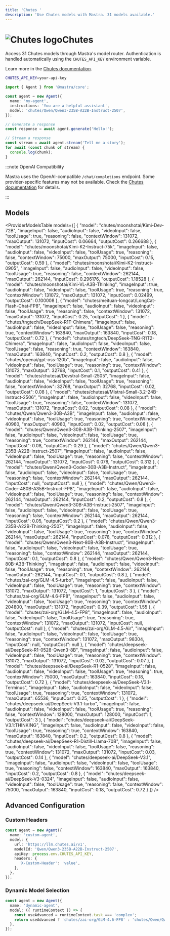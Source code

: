 ```yaml
---
title: 'Chutes '
description: 'Use Chutes models with Mastra. 31 models available.'
---
```


# <img src="https://models.dev/logos/chutes.svg" alt="Chutes logo" className="inline w-8 h-8 mr-2 align-middle dark:invert dark:brightness-0 dark:contrast-200" />Chutes

Access 31 Chutes models through Mastra's model router. Authentication is handled automatically using the `CHUTES_API_KEY` environment variable.

Learn more in the [Chutes documentation](https://llm.chutes.ai).

```bash
CHUTES_API_KEY=your-api-key
```

```typescript
import { Agent } from '@mastra/core';

const agent = new Agent({
  name: 'my-agent',
  instructions: 'You are a helpful assistant',
  model: 'chutes/Qwen/Qwen3-235B-A22B-Instruct-2507',
});

// Generate a response
const response = await agent.generate('Hello!');

// Stream a response
const stream = await agent.stream('Tell me a story');
for await (const chunk of stream) {
  console.log(chunk);
}
```

:::note OpenAI Compatibility

Mastra uses the OpenAI-compatible `/chat/completions` endpoint. Some provider-specific features may not be available. Check the [Chutes documentation](https://llm.chutes.ai) for details.

:::

## Models

<ProviderModelsTable
models={[
{
"model": "chutes/moonshotai/Kimi-Dev-72B",
"imageInput": false,
"audioInput": false,
"videoInput": false,
"toolUsage": true,
"reasoning": false,
"contextWindow": 131072,
"maxOutput": 131072,
"inputCost": 0.06664,
"outputCost": 0.266688
},
{
"model": "chutes/moonshotai/Kimi-K2-Instruct-75k",
"imageInput": false,
"audioInput": false,
"videoInput": false,
"toolUsage": true,
"reasoning": false,
"contextWindow": 75000,
"maxOutput": 75000,
"inputCost": 0.15,
"outputCost": 0.59
},
{
"model": "chutes/moonshotai/Kimi-K2-Instruct-0905",
"imageInput": false,
"audioInput": false,
"videoInput": false,
"toolUsage": true,
"reasoning": false,
"contextWindow": 262144,
"maxOutput": 262144,
"inputCost": 0.296176,
"outputCost": 1.18528
},
{
"model": "chutes/moonshotai/Kimi-VL-A3B-Thinking",
"imageInput": true,
"audioInput": false,
"videoInput": false,
"toolUsage": true,
"reasoning": true,
"contextWindow": 131072,
"maxOutput": 131072,
"inputCost": 0.02499,
"outputCost": 0.100008
},
{
"model": "chutes/meituan-longcat/LongCat-Flash-Chat-FP8",
"imageInput": false,
"audioInput": false,
"videoInput": false,
"toolUsage": true,
"reasoning": false,
"contextWindow": 131072,
"maxOutput": 131072,
"inputCost": 0.25,
"outputCost": 1
},
{
"model": "chutes/tngtech/DeepSeek-R1T-Chimera",
"imageInput": false,
"audioInput": false,
"videoInput": false,
"toolUsage": false,
"reasoning": true,
"contextWindow": 163840,
"maxOutput": 163840,
"inputCost": 0.18,
"outputCost": 0.72
},
{
"model": "chutes/tngtech/DeepSeek-TNG-R1T2-Chimera",
"imageInput": false,
"audioInput": false,
"videoInput": false,
"toolUsage": false,
"reasoning": true,
"contextWindow": 163840,
"maxOutput": 163840,
"inputCost": 0.2,
"outputCost": 0.8
},
{
"model": "chutes/openai/gpt-oss-120b",
"imageInput": false,
"audioInput": false,
"videoInput": false,
"toolUsage": true,
"reasoning": true,
"contextWindow": 131072,
"maxOutput": 32768,
"inputCost": 0.1,
"outputCost": 0.41
},
{
"model": "chutes/chutesai/Devstral-Small-2505",
"imageInput": false,
"audioInput": false,
"videoInput": false,
"toolUsage": true,
"reasoning": false,
"contextWindow": 32768,
"maxOutput": 32768,
"inputCost": 0.02,
"outputCost": 0.08
},
{
"model": "chutes/chutesai/Mistral-Small-3.2-24B-Instruct-2506",
"imageInput": false,
"audioInput": false,
"videoInput": false,
"toolUsage": true,
"reasoning": false,
"contextWindow": 131072,
"maxOutput": 131072,
"inputCost": 0.02,
"outputCost": 0.08
},
{
"model": "chutes/Qwen/Qwen3-30B-A3B",
"imageInput": false,
"audioInput": false,
"videoInput": false,
"toolUsage": true,
"reasoning": true,
"contextWindow": 40960,
"maxOutput": 40960,
"inputCost": 0.02,
"outputCost": 0.08
},
{
"model": "chutes/Qwen/Qwen3-30B-A3B-Thinking-2507",
"imageInput": false,
"audioInput": false,
"videoInput": false,
"toolUsage": true,
"reasoning": true,
"contextWindow": 262144,
"maxOutput": 262144,
"inputCost": 0.08,
"outputCost": 0.29
},
{
"model": "chutes/Qwen/Qwen3-235B-A22B-Instruct-2507",
"imageInput": false,
"audioInput": false,
"videoInput": false,
"toolUsage": true,
"reasoning": false,
"contextWindow": 262144,
"maxOutput": 131072,
"inputCost": 0.078,
"outputCost": 0.312
},
{
"model": "chutes/Qwen/Qwen3-Coder-30B-A3B-Instruct",
"imageInput": false,
"audioInput": false,
"videoInput": false,
"toolUsage": true,
"reasoning": false,
"contextWindow": 262144,
"maxOutput": 262144,
"inputCost": null,
"outputCost": null
},
{
"model": "chutes/Qwen/Qwen3-Coder-480B-A35B-Instruct-FP8",
"imageInput": false,
"audioInput": false,
"videoInput": false,
"toolUsage": true,
"reasoning": false,
"contextWindow": 262144,
"maxOutput": 262144,
"inputCost": 0.2,
"outputCost": 0.8
},
{
"model": "chutes/Qwen/Qwen3-30B-A3B-Instruct-2507",
"imageInput": false,
"audioInput": false,
"videoInput": false,
"toolUsage": true,
"reasoning": false,
"contextWindow": 262144,
"maxOutput": 262144,
"inputCost": 0.05,
"outputCost": 0.2
},
{
"model": "chutes/Qwen/Qwen3-235B-A22B-Thinking-2507",
"imageInput": false,
"audioInput": false,
"videoInput": false,
"toolUsage": true,
"reasoning": true,
"contextWindow": 262144,
"maxOutput": 262144,
"inputCost": 0.078,
"outputCost": 0.312
},
{
"model": "chutes/Qwen/Qwen3-Next-80B-A3B-Instruct",
"imageInput": false,
"audioInput": false,
"videoInput": false,
"toolUsage": true,
"reasoning": false,
"contextWindow": 262144,
"maxOutput": 262144,
"inputCost": 0.1,
"outputCost": 0.8
},
{
"model": "chutes/Qwen/Qwen3-Next-80B-A3B-Thinking",
"imageInput": false,
"audioInput": false,
"videoInput": false,
"toolUsage": true,
"reasoning": true,
"contextWindow": 262144,
"maxOutput": 262144,
"inputCost": 0.1,
"outputCost": 0.8
},
{
"model": "chutes/zai-org/GLM-4.5-turbo",
"imageInput": false,
"audioInput": false,
"videoInput": false,
"toolUsage": true,
"reasoning": true,
"contextWindow": 131072,
"maxOutput": 131072,
"inputCost": 1,
"outputCost": 3
},
{
"model": "chutes/zai-org/GLM-4.6-FP8",
"imageInput": false,
"audioInput": false,
"videoInput": false,
"toolUsage": true,
"reasoning": true,
"contextWindow": 204800,
"maxOutput": 131072,
"inputCost": 0.39,
"outputCost": 1.55
},
{
"model": "chutes/zai-org/GLM-4.5-FP8",
"imageInput": false,
"audioInput": false,
"videoInput": false,
"toolUsage": true,
"reasoning": true,
"contextWindow": 131072,
"maxOutput": 131072,
"inputCost": null,
"outputCost": null
},
{
"model": "chutes/zai-org/GLM-4.5-Air",
"imageInput": false,
"audioInput": false,
"videoInput": false,
"toolUsage": true,
"reasoning": true,
"contextWindow": 131072,
"maxOutput": 98304,
"inputCost": null,
"outputCost": null
},
{
"model": "chutes/deepseek-ai/DeepSeek-R1-0528-Qwen3-8B",
"imageInput": false,
"audioInput": false,
"videoInput": false,
"toolUsage": true,
"reasoning": true,
"contextWindow": 131072,
"maxOutput": 131072,
"inputCost": 0.02,
"outputCost": 0.07
},
{
"model": "chutes/deepseek-ai/DeepSeek-R1-0528",
"imageInput": false,
"audioInput": false,
"videoInput": false,
"toolUsage": true,
"reasoning": true,
"contextWindow": 75000,
"maxOutput": 163840,
"inputCost": 0.18,
"outputCost": 0.72
},
{
"model": "chutes/deepseek-ai/DeepSeek-V3.1-Terminus",
"imageInput": false,
"audioInput": false,
"videoInput": false,
"toolUsage": true,
"reasoning": true,
"contextWindow": 131072,
"maxOutput": 65536,
"inputCost": 0.25,
"outputCost": 1
},
{
"model": "chutes/deepseek-ai/DeepSeek-V3.1-turbo",
"imageInput": false,
"audioInput": false,
"videoInput": false,
"toolUsage": true,
"reasoning": false,
"contextWindow": 128000,
"maxOutput": 128000,
"inputCost": 1,
"outputCost": 3
},
{
"model": "chutes/deepseek-ai/DeepSeek-V3.1:THINKING",
"imageInput": false,
"audioInput": false,
"videoInput": false,
"toolUsage": true,
"reasoning": true,
"contextWindow": 163840,
"maxOutput": 163840,
"inputCost": 0.2,
"outputCost": 0.8
},
{
"model": "chutes/deepseek-ai/DeepSeek-R1-Distill-Llama-70B",
"imageInput": false,
"audioInput": false,
"videoInput": false,
"toolUsage": false,
"reasoning": true,
"contextWindow": 131072,
"maxOutput": 131072,
"inputCost": 0.03,
"outputCost": 0.14
},
{
"model": "chutes/deepseek-ai/DeepSeek-V3.1",
"imageInput": false,
"audioInput": false,
"videoInput": false,
"toolUsage": true,
"reasoning": false,
"contextWindow": 163840,
"maxOutput": 163840,
"inputCost": 0.2,
"outputCost": 0.8
},
{
"model": "chutes/deepseek-ai/DeepSeek-V3-0324",
"imageInput": false,
"audioInput": false,
"videoInput": false,
"toolUsage": true,
"reasoning": false,
"contextWindow": 75000,
"maxOutput": 163840,
"inputCost": 0.18,
"outputCost": 0.72
}
]}
/>

## Advanced Configuration

### Custom Headers

```typescript
const agent = new Agent({
  name: 'custom-agent',
  model: {
    url: 'https://llm.chutes.ai/v1',
    modelId: 'Qwen/Qwen3-235B-A22B-Instruct-2507',
    apiKey: process.env.CHUTES_API_KEY,
    headers: {
      'X-Custom-Header': 'value',
    },
  },
});
```

### Dynamic Model Selection

```typescript
const agent = new Agent({
  name: 'dynamic-agent',
  model: ({ runtimeContext }) => {
    const useAdvanced = runtimeContext.task === 'complex';
    return useAdvanced ? 'chutes/zai-org/GLM-4.6-FP8' : 'chutes/Qwen/Qwen3-235B-A22B-Instruct-2507';
  },
});
```
